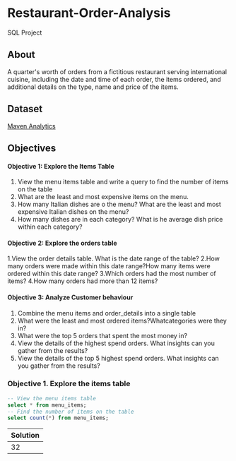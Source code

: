 # Restaurant-Order-Analysis
SQL Project
## About 
A quarter's worth of orders from a fictitious restaurant serving international cuisine, including the date and time of each order, the items ordered, and additional details on the type, name and price of the items.

## Dataset
[Maven Analytics](https://mavenanalytics.io/data-playground?order=date_added%2Cdesc&pageSize=10&search=Restau)

## Objectives
#### Objective 1: Explore the Items Table
1. View the menu items table and write a query to find the number of items on the table
2. What are the least and most expensive items on the menu.
3. How many Italian dishes are o the menu? What are the least and most expensive Italian dishes on the menu?
4. How many dishes are in each category? What is he average dish price within each category?
#### Objective 2: Explore the orders table
1.View the order details table. What is the date range of the table?
2.How many orders were made within this date range?How many items were ordered within this date range?
3.Which orders had the most number of items?
4.How many orders had more than 12 items?
#### Objective 3: Analyze Customer behaviour
1. Combine the menu items and order_details into a single table
2. What were the least and most ordered items?Whatcategories were they in?
3. What were the top 5 orders that spent the most money in?
4. View the details of the highest spend orders. What insights can you gather from the results?
5. View the details of the top 5 highest spend orders. What insights can you gather from the results?   
### Objective 1. Explore the items table   
```sql
-- View the menu items table
select * from menu_items;
-- Find the number of items on the table
select count(*) from menu_items;

```
| Solution |
| -------- |
|  32      |
